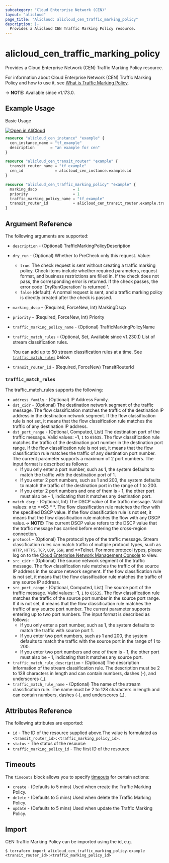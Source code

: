 ```yaml
---
subcategory: "Cloud Enterprise Network (CEN)"
layout: "alicloud"
page_title: "Alicloud: alicloud_cen_traffic_marking_policy"
description: |-
  Provides a Alicloud CEN Traffic Marking Policy resource.
---
```


# alicloud_cen_traffic_marking_policy

Provides a Cloud Enterprise Network (CEN) Traffic Marking Policy resource.

For information about Cloud Enterprise Network (CEN) Traffic Marking Policy and how to use it, see [What is Traffic Marking Policy](https://www.alibabacloud.com/help/en/cen/developer-reference/api-cbn-2017-09-12-createtrafficmarkingpolicy).

-> **NOTE:** Available since v1.173.0.

## Example Usage

Basic Usage

<div style="display: block;margin-bottom: 40px;"><div class="oics-button" style="float: right;position: absolute;margin-bottom: 10px;">
  <a href="https://api.aliyun.com/terraform?resource=alicloud_cen_traffic_marking_policy&exampleId=be3b43ec-5051-f623-1c57-7ba6b0cb90ba131caf90&activeTab=example&spm=docs.r.cen_traffic_marking_policy.0.be3b43ec50&intl_lang=EN_US" target="_blank">
    <img alt="Open in AliCloud" src="https://img.alicdn.com/imgextra/i1/O1CN01hjjqXv1uYUlY56FyX_!!6000000006049-55-tps-254-36.svg" style="max-height: 44px; max-width: 100%;">
  </a>
</div></div>

```terraform
resource "alicloud_cen_instance" "example" {
  cen_instance_name = "tf_example"
  description       = "an example for cen"
}

resource "alicloud_cen_transit_router" "example" {
  transit_router_name = "tf_example"
  cen_id              = alicloud_cen_instance.example.id
}

resource "alicloud_cen_traffic_marking_policy" "example" {
  marking_dscp                = 1
  priority                    = 1
  traffic_marking_policy_name = "tf_example"
  transit_router_id           = alicloud_cen_transit_router.example.transit_router_id
}
```

## Argument Reference

The following arguments are supported:
* `description` - (Optional) TrafficMarkingPolicyDescription
* `dry_run` - (Optional) Whether to PreCheck only this request. Value:
  - `true`: The check request is sent without creating a traffic marking policy. Check items include whether required parameters, request format, and business restrictions are filled in. If the check does not pass, the corresponding error is returned. If the check passes, the error code 'DryRunOperation' is returned '.
  - `false` (default): A normal request is sent, and a traffic marking policy is directly created after the check is passed.
* `marking_dscp` - (Required, ForceNew, Int) MarkingDscp
* `priority` - (Required, ForceNew, Int) Priority
* `traffic_marking_policy_name` - (Optional) TrafficMarkingPolicyName
* `traffic_match_rules` - (Optional, Set, Available since v1.230.1) List of stream classification rules.

  You can add up to 50 stream classification rules at a time. See [`traffic_match_rules`](#traffic_match_rules) below.
* `transit_router_id` - (Required, ForceNew) TransitRouterId

### `traffic_match_rules`

The traffic_match_rules supports the following:
* `address_family` - (Optional) IP Address Family.
* `dst_cidr` - (Optional) The destination network segment of the traffic message.  The flow classification matches the traffic of the destination IP address in the destination network segment. If the flow classification rule is not set, it means that the flow classification rule matches the traffic of any destination IP address.
* `dst_port_range` - (Optional, Computed, List) The destination port of the traffic message. Valid values: **-1**, `1` to `65535`.  The flow classification rule matches the traffic of the destination port number in the destination port range. If the flow classification rule is not set, it means that the flow classification rule matches the traffic of any destination port number.  The current parameter supports a maximum of 2 port numbers. The input format is described as follows:
  - If you only enter a port number, such as 1, the system defaults to match the traffic with the destination port of 1.
  - If you enter 2 port numbers, such as 1 and 200, the system defaults to match the traffic of the destination port in the range of 1 to 200.
  - If you enter 2 port numbers and one of them is - 1, the other port must also be - 1, indicating that it matches any destination port.
* `match_dscp` - (Optional, Int) The DSCP value of the traffic message. Valid values: `0` to **63 * *.  The flow classification rule matches the flow with the specified DSCP value. If the flow classification rule is not set, it means that the flow classification rule matches the flow with any DSCP value.-> **NOTE:**  The current DSCP value refers to the DSCP value that the traffic message has carried before entering the cross-region connection.
* `protocol` - (Optional) The protocol type of the traffic message.  Stream classification rules can match traffic of multiple protocol types, such as `HTTP`, `HTTPS`, `TCP`, `UDP`, `SSH`, and **Telnet. For more protocol types, please log on to the [Cloud Enterprise Network Management Console](https://cen.console.aliyun.com/cen/list) to view.
* `src_cidr` - (Optional) The source network segment of the traffic message.  The flow classification rule matches the traffic of the source IP address in the source network segment. If the flow classification rule is not set, it means that the flow classification rule matches the traffic of any source IP address.
* `src_port_range` - (Optional, Computed, List) The source port of the traffic message. Valid values: **-1**, `1` to `65535`.  The flow classification rule matches the traffic of the source port number in the source port range. If it is not set, it means that the flow classification rule matches the traffic of any source port number.  The current parameter supports entering up to two port numbers. The input format is described as follows:
  - If you only enter a port number, such as 1, the system defaults to match the traffic with source port 1.
  - If you enter two port numbers, such as 1 and 200, the system defaults to match the traffic with the source port in the range of 1 to 200.
  - If you enter two port numbers and one of them is - 1, the other port must also be - 1, indicating that it matches any source port.
* `traffic_match_rule_description` - (Optional) The description information of the stream classification rule.  The description must be 2 to 128 characters in length and can contain numbers, dashes (-), and underscores (_).
* `traffic_match_rule_name` - (Optional) The name of the stream classification rule.  The name must be 2 to 128 characters in length and can contain numbers, dashes (-), and underscores (_).

## Attributes Reference

The following attributes are exported:
* `id` - The ID of the resource supplied above.The value is formulated as `<transit_router_id>:<traffic_marking_policy_id>`.
* `status` - The status of the resource
* `traffic_marking_policy_id` - The first ID of the resource

## Timeouts

The `timeouts` block allows you to specify [timeouts](https://developer.hashicorp.com/terraform/language/resources/syntax#operation-timeouts) for certain actions:
* `create` - (Defaults to 5 mins) Used when create the Traffic Marking Policy.
* `delete` - (Defaults to 5 mins) Used when delete the Traffic Marking Policy.
* `update` - (Defaults to 5 mins) Used when update the Traffic Marking Policy.

## Import

CEN Traffic Marking Policy can be imported using the id, e.g.

```shell
$ terraform import alicloud_cen_traffic_marking_policy.example <transit_router_id>:<traffic_marking_policy_id>
```